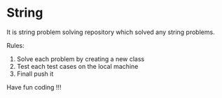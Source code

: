 # String

It is string problem solving repository which solved any string problems.

Rules:
1. Solve each problem by creating a new class
2. Test each test cases on the local machine 
3. Finall push it


Have fun coding !!!
